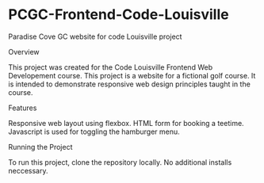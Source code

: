 # PCGC-Frontend-Code-Louisville
Paradise Cove GC website for code Louisville project

Overview

This project was created for the Code Louisville Frontend Web Developement course. 
This project is a website for a fictional golf course. 
It is intended to demonstrate responsive web design principles taught in the course. 

Features

Responsive web layout using flexbox. 
HTML form for booking a teetime.
Javascript is used for toggling the hamburger menu. 

Running the Project

To run this project, clone the repository locally. 
No additional installs neccessary. 


